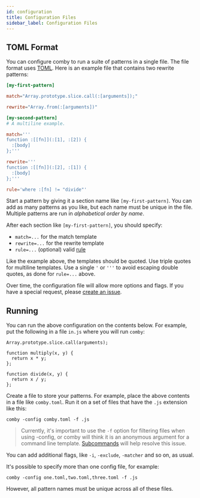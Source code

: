 ```yaml
---
id: configuration
title: Configuration Files
sidebar_label: Configuration Files
---
```


## TOML Format

You can configure comby to run a suite of patterns in a single file. The file
format uses [TOML](https://github.com/toml-lang/toml). Here is an example file
that contains two rewrite patterns:

```toml
[my-first-pattern]

match="Array.prototype.slice.call(:[arguments]);"

rewrite="Array.from(:[arguments])"

[my-second-pattern]
# A multiline example.

match='''
function :[[fn]](:[1], :[2]) {
  :[body]
};'''

rewrite='''
function :[[fn]](:[2], :[1]) {
  :[body]
};'''

rule='where :[fn] != "divide"'
```

Start a pattern by giving it a section name like `[my-first-pattern]`. You can
add as many patterns as you like, but each name must be unique in the file.
Multiple patterns are run in _alphabetical order by name_.

After each section like `[my-first-pattern]`, you should specify:

- `match=...` for the match template
- `rewrite=...` for the rewrite template
- `rule=...` (optional) valid [rule](advanced-usage#rules)

Like the example above, the templates should be quoted. Use triple quotes for
multiline templates. Use a single `'` or `'''` to avoid escaping double quotes, as
done for `rule=...` above.

Over time, the configuration file will allow more options and flags. If you have a special request,
please [create an issue](https://github.com/comby-tools/comby/issues/new).

## Running

You can run the above configuration on the contents below. For example, put the
following in a file `in.js` where you will run `comby`:

```
Array.prototype.slice.call(arguments);

function multiply(x, y) {
  return x * y;
};

function divide(x, y) {
  return x / y;
};
```

Create a file to store your patterns. For example, place the above contents in a
file like `comby.toml`. Run it on a set of files that have the `.js` extension
like this:

```text
comby -config comby.toml -f .js
```

> Currently, it's important to use the `-f` option for filtering files when using -config, or comby will think it is an anonymous argument for a command line template. [Subcommands](https://github.com/comby-tools/comby/issues/193) will help resolve this issue.

You can add additional flags, like `-i`, `-exclude`, `-matcher` and so on, as usual.

It's possible to specify more than one config file, for example:

```text
comby -config one.toml,two.toml,three.toml -f .js
```

However, all pattern names must be unique across all of these files.
